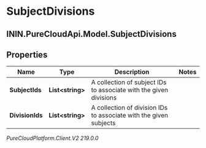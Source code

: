 # SubjectDivisions

## ININ.PureCloudApi.Model.SubjectDivisions

## Properties

|Name | Type | Description | Notes|
|------------ | ------------- | ------------- | -------------|
| **SubjectIds** | **List&lt;string&gt;** | A collection of subject IDs to associate with the given divisions | |
| **DivisionIds** | **List&lt;string&gt;** | A collection of division IDs to associate with the given subjects | |



_PureCloudPlatform.Client.V2 219.0.0_
